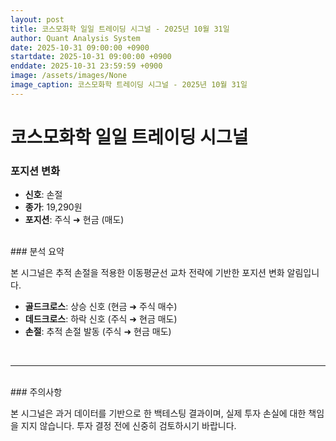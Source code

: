 ```yaml
---
layout: post
title: 코스모화학 일일 트레이딩 시그널 - 2025년 10월 31일
author: Quant Analysis System
date: 2025-10-31 09:00:00 +0900
startdate: 2025-10-31 09:00:00 +0900
enddate: 2025-10-31 23:59:59 +0900
image: /assets/images/None
image_caption: 코스모화학 트레이딩 시그널 - 2025년 10월 31일
---
```


# 코스모화학 일일 트레이딩 시그널

### 포지션 변화

- **신호**: 손절
- **종가**: 19,290원
- **포지션**: 주식 ➜ 현금 (매도)

<br />
### 분석 요약

본 시그널은 추적 손절을 적용한 이동평균선 교차 전략에 기반한 포지션 변화 알림입니다.

- **골드크로스**: 상승 신호 (현금 ➜ 주식 매수)
- **데드크로스**: 하락 신호 (주식 ➜ 현금 매도)
- **손절**: 추적 손절 발동 (주식 ➜ 현금 매도)
<br />

---

<br />
### 주의사항

본 시그널은 과거 데이터를 기반으로 한 백테스팅 결과이며, 실제 투자 손실에 대한 책임을 지지 않습니다. 투자 결정 전에 신중히 검토하시기 바랍니다.
